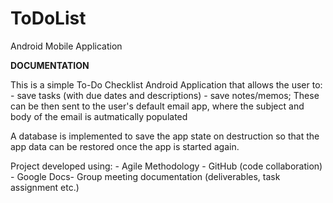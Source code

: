 # ToDoList
Android Mobile Application

**DOCUMENTATION**

This is a simple To-Do Checklist Android Application that allows the user to:
      - save tasks (with due dates and descriptions) 
      - save notes/memos; These can be then sent to the user's default email app, where the subject and body of the email is autmatically populated
      
A database is implemented to save the app state on destruction so that the app data can be restored once the app is started again.

Project developed using: 
	  - Agile Methodology
	  - GitHub (code collaboration)
	  - Google Docs- Group meeting documentation (deliverables, task assignment etc.)
